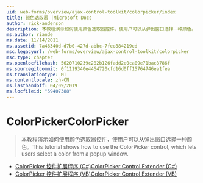 ```yaml
---
uid: web-forms/overview/ajax-control-toolkit/colorpicker/index
title: 颜色选取器 |Microsoft Docs
author: rick-anderson
description: 本教程演示如何使用颜色选取器控件，使用户可以从弹出窗口选择一种颜色。
ms.author: riande
ms.date: 11/14/2011
ms.assetid: 7a46340d-d7b0-427d-abbc-7fee884219ed
msc.legacyurl: /web-forms/overview/ajax-control-toolkit/colorpicker
msc.type: chapter
ms.openlocfilehash: 5620710239c282b126fadd2e0ca09e71bac8786f
ms.sourcegitcommit: 0f1119340e4464720cfd16d0ff15764746ea1fea
ms.translationtype: MT
ms.contentlocale: zh-CN
ms.lasthandoff: 04/09/2019
ms.locfileid: "59407388"
---
```

# <a name="colorpicker"></a><span data-ttu-id="db9bb-103">ColorPicker</span><span class="sxs-lookup"><span data-stu-id="db9bb-103">ColorPicker</span></span>

> <span data-ttu-id="db9bb-104">本教程演示如何使用颜色选取器控件，使用户可以从弹出窗口选择一种颜色。</span><span class="sxs-lookup"><span data-stu-id="db9bb-104">This tutorial shows how to use the ColorPicker control, which lets users select a color from a popup window.</span></span>


- [<span data-ttu-id="db9bb-105">ColorPicker 控件扩展程序 (C#)</span><span class="sxs-lookup"><span data-stu-id="db9bb-105">ColorPicker Control Extender (C#)</span></span>](using-the-colorpicker-control-extender-cs.md)
- [<span data-ttu-id="db9bb-106">ColorPicker 控件扩展程序 (VB)</span><span class="sxs-lookup"><span data-stu-id="db9bb-106">ColorPicker Control Extender (VB)</span></span>](using-the-colorpicker-control-extender-vb.md)

